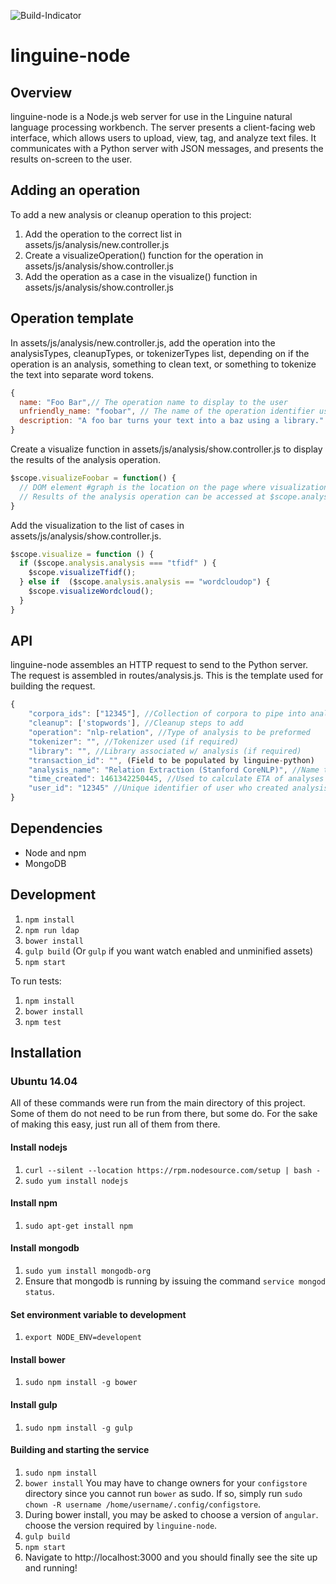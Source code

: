![Build-Indicator](https://travis-ci.org/Pastafarians/linguine-node.svg?branch=master)

# linguine-node

## Overview
linguine-node is a Node.js web server for use in the Linguine natural language processing workbench. The server presents a client-facing web interface, which allows users to upload, view, tag, and analyze text files. It communicates with a Python server with JSON messages, and presents the results on-screen to the user.

## Adding an operation

To add a new analysis or cleanup operation to this project:

1. Add the operation to the correct list in assets/js/analysis/new.controller.js
2. Create a visualizeOperation() function for the operation in assets/js/analysis/show.controller.js
3. Add the operation as a case in the visualize() function in assets/js/analysis/show.controller.js

## Operation template

In assets/js/analysis/new.controller.js, add the operation into the analysisTypes, cleanupTypes, or tokenizerTypes list, depending on if the operation is an analysis, something to clean text, or something to tokenize the text into separate word tokens.

```javascript
{
  name: "Foo Bar",// The operation name to display to the user
  unfriendly_name: "foobar", // The name of the operation identifier used in the Python operation builder
  description: "A foo bar turns your text into a baz using a library." // A description of the operation to display to the user
}
```
Create a visualize function in assets/js/analysis/show.controller.js to display the results of the analysis operation.
```javascript
$scope.visualizeFoobar = function() {
  // DOM element #graph is the location on the page where visualizations can be placed
  // Results of the analysis operation can be accessed at $scope.analysis.result
}
```

Add the visualization to the list of cases in assets/js/analysis/show.controller.js.
```javascript
$scope.visualize = function () {
  if ($scope.analysis.analysis === "tfidf" ) {
    $scope.visualizeTfidf();
  } else if  ($scope.analysis.analysis == "wordcloudop") {
    $scope.visualizeWordcloud();
  }
}
```
## API

linguine-node assembles an HTTP request to send to the Python server. The request is assembled in routes/analysis.js. This is the template used for building the request.

```javascript
{
	"corpora_ids": ["12345"], //Collection of corpora to pipe into analysis
	"cleanup": ['stopwords'], //Cleanup steps to add
	"operation": "nlp-relation", //Type of analysis to be preformed
	"tokenizer": "", //Tokenizer used (if required)
	"library": "", //Library associated w/ analysis (if required)
	"transaction_id": "", (Field to be populated by linguine-python)
	"analysis_name": "Relation Extraction (Stanford CoreNLP)", //Name to display in text fields
	"time_created": 1461342250445, //Used to calculate ETA of analyses
	"user_id": "12345" //Unique identifier of user who created analysis
}
```

## Dependencies

* Node and npm
* MongoDB

## Development

1. `npm install`
2. `npm run ldap`
3. `bower install`
4. `gulp build` (Or `gulp` if you want watch enabled and unminified assets)
5. `npm start`

To run tests:

1. `npm install`
2. `bower install`
3. `npm test`

## Installation

### Ubuntu 14.04
All of these commands were run from the main directory of this project.  Some of them do not need to be run from there, but some do.  For the sake of making this easy, just run all of them from there.

#### Install nodejs
1. `curl --silent --location https://rpm.nodesource.com/setup | bash -`
1. `sudo yum install nodejs`

#### Install npm
1. `sudo apt-get install npm`

#### Install mongodb
1. `sudo yum install mongodb-org`
2. Ensure that mongodb is running by issuing the command `service mongod status`.

#### Set environment variable to development
1. `export NODE_ENV=developent`

#### Install bower
1. `sudo npm install -g bower`

#### Install gulp
1. `sudo npm install -g gulp`

#### Building and starting the service
1. `sudo npm install`
2. `bower install` You may have to change owners for your `configstore` directory since you cannot run `bower` as sudo.  If so, simply run `sudo chown -R username /home/username/.config/configstore`.
3. During bower install, you may be asked to choose a version of `angular`.  choose the version required by `linguine-node`.
4. `gulp build`
5. `npm start`
6. Navigate to http://localhost:3000 and you should finally see the site up and running!

